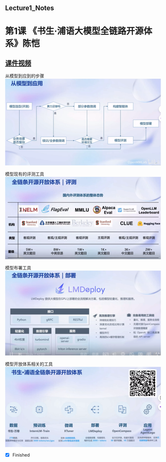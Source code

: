 ##  Lecture1_Notes 

# 第1课 《书生·浦语大模型全链路开源体系》陈恺
## [课件视频](https://www.bilibili.com/video/BV1Rc411b7ns)  

   从模型到应到的步骤  
   ![](./lecture1_img1.png)  
   
   模型现有的评测工具  
   ![](./lecture1_img2.png)  

   模型布署工具  
   ![](./lecture1_img3.png)  

   模型开放体系相关的工具  
   ![](./lecture1_img4.png)  

 - [x] Finished
